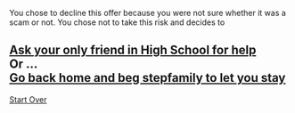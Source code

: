 You chose to decline this offer because you were not sure whether it was a scam or not. You chose not to take this risk and decides to


[Ask your only friend in High School for help](friend.md)  
Or ...  
[Go back home and beg stepfamily to let you stay](step-family)
---
[Start Over](../kicked-out.md)